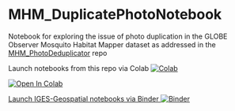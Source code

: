 # MHM_DuplicatePhotoNotebook

Notebook for exploring the issue of photo duplication in the GLOBE Observer Mosquito Habitat Mapper dataset as addressed in the [MHM_PhotoDeduplicator](https://github.com/IGES-Geospatial/MHM_PhotoDeduplicator) repo

Launch notebooks from this repo via Colab [![Colab](https://colab.research.google.com/assets/colab-badge.svg)](https://colab.research.google.com/github/IGES-Geospatial/MHM_DuplicatePhotoNotebook)

<a target="_blank" href="https://colab.research.google.com/github/IGES-Geospatial/MHM_DuplicatePhotoNotebook">
  <img src="https://colab.research.google.com/assets/colab-badge.svg" alt="Open In Colab"/>

Launch IGES-Geospatial notebooks via Binder [![Binder](https://mybinder.org/badge_logo.svg)](https://mybinder.org/v2/gh/IGES-Geospatial/JupyterLabBinder/HEAD?urlpath=lab)
